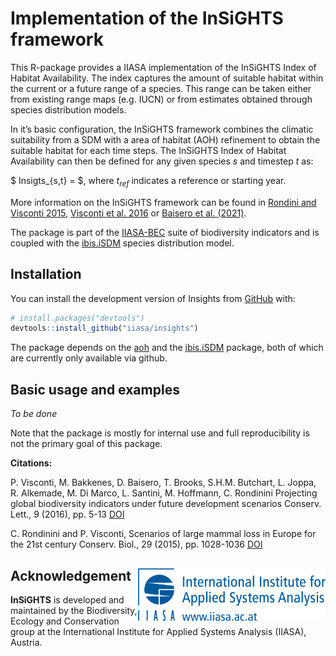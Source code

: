
<!-- README.md is generated from README.Rmd. Please edit that file -->

# Implementation of the InSiGHTS framework

<!-- badges: start -->
<!-- badges: end -->

This R-package provides a IIASA implementation of the InSiGHTS Index of
Habitat Availability. The index captures the amount of suitable habitat
within the current or a future range of a species. This range can be
taken either from existing range maps (e.g. IUCN) or from estimates
obtained through species distribution models.

In it’s basic configuration, the InSiGHTS framework combines the
climatic suitability from a SDM with a area of habitat (AOH) refinement
to obtain the suitable habitat for each time steps. The InSiGHTS Index
of Habitat Availability can then be defined for any given species $s$
and timestep $t$ as:

\$ Insigts\_{s,t} = \$, where $t_{ref}$ indicates a reference or
starting year.

More information on the InSiGHTS framework can be found in [Rondini and
Visconti 2015](https://doi.org/10.1111/cobi.12532), [Visconti et
al. 2016](https://doi.org/10.1111/conl.12159) or [Baisero et
al. (2021)](https://doi.org/10.1016/j.oneear.2020.05.015).

The package is part of the
[IIASA-BEC](https://iiasa.ac.at/programs/bnr/bec) suite of biodiversity
indicators and is coupled with the
[ibis.iSDM](https://iiasa.github.io/ibis.iSDM/) species distribution
model.

## Installation

You can install the development version of Insights from
[GitHub](https://github.com/) with:

``` r
# install.packages("devtools")
devtools::install_github("iiasa/insights")
```

The package depends on the [aoh](https://prioritizr.github.io/aoh/) and
the [ibis.iSDM](https://iiasa.github.io/ibis.iSDM/) package, both of
which are currently only available via github.

## Basic usage and examples

*To be done*

Note that the package is mostly for internal use and full
reproducibility is not the primary goal of this package.

**Citations:**

P. Visconti, M. Bakkenes, D. Baisero, T. Brooks, S.H.M. Butchart, L.
Joppa, R. Alkemade, M. Di Marco, L. Santini, M. Hoffmann, C. Rondinini
Projecting global biodiversity indicators under future development
scenarios Conserv. Lett., 9 (2016), pp. 5-13
[DOI](https://doi.org/10.1111/conl.12159)

C. Rondinini and P. Visconti, Scenarios of large mammal loss in Europe
for the 21st century Conserv. Biol., 29 (2015), pp. 1028-1036
[DOI](https://doi.org/10.1111/cobi.12532)

## Acknowledgement <a href="https://iiasa.ac.at"><img src="man/figures/IIASA_PNG_logo_blue.png" alt="IIASA" align="right" width="300"/></a>

**InSiGHTS** is developed and maintained by the Biodiversity, Ecology
and Conservation group at the International Institute for Applied
Systems Analysis (IIASA), Austria.
